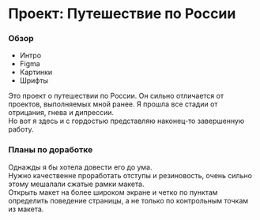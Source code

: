 # Проект: Путешествие по России

### Обзор
* Интро
* Figma
* Картинки
* Шрифты

Это проект о путешествии по России. Он сильно отличается от проектов, выполняемых мной ранее. Я прошла все стадии от отрицания, гнева и дипрессии. \
Но вот я здесь и с гордостью представляю наконец-то завершенную работу.

### Планы по доработке
Однажды я бы хотела довести его до ума. \
Нужно качественне проработать отступы и резиновость, очень сильно этому мешалали сжатые рамки макета. \
Открыть макет на более широком экране и четко по пунктам определить поведение страницы, а не только по контрольным точкам из макета.

